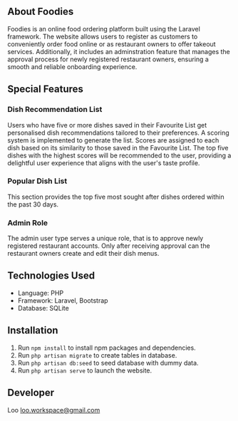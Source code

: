 ## About Foodies

Foodies is an online food ordering platform built using the Laravel framework. The website allows users to register as customers to conveniently order food online or as restaurant owners to offer takeout services. Additionally, it includes an adminstration feature that manages the approval process for newly registered restaurant owners, ensuring a smooth and reliable onboarding experience.

## Special Features

### Dish Recommendation List
Users who have five or more dishes saved in their Favourite List get personalised dish recommendations tailored to their preferences. A scoring system is implemented to generate the list. Scores are assigned to each dish based on its similarity to those saved in the Favourite List. The top five dishes with the highest scores will be recommended to the user, providing a delightful user experience that aligns with the user's taste profile.

### Popular Dish List
This section provides the top five most sought after dishes ordered within the past 30 days.

### Admin Role
The admin user type serves a unique role, that is to approve newly registered restaurant accounts. Only after receiving approval can the restaurant owners create and edit their dish menus.

## Technologies Used
- Language: PHP
- Framework: Laravel, Bootstrap
- Database: SQLite

## Installation
1. Run `npm install` to install npm packages and dependencies.
2. Run `php artisan migrate` to create tables in database.
3. Run `php artisan db:seed` to seed database with dummy data.
4. Run `php artisan serve` to launch the website.

## Developer
Loo
loo.workspace@gmail.com